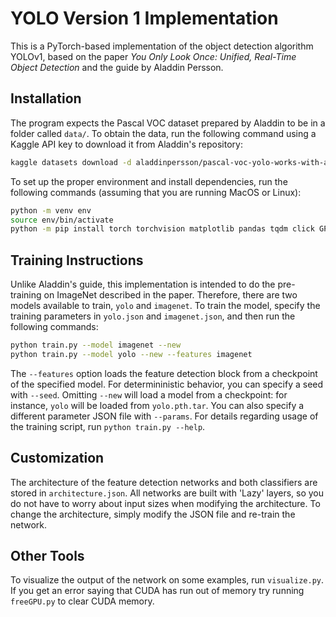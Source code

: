 # YOLO Version 1 Implementation

This is a PyTorch-based implementation of the object detection algorithm YOLOv1, based on the paper _You Only Look Once: Unified, Real-Time Object Detection_ and the guide by Aladdin Persson.

## Installation

The program expects the Pascal VOC dataset prepared by Aladdin to be in a folder called `data/`. To obtain the data, run the following command using a Kaggle API key to download it from Aladdin's repository:

```sh
kaggle datasets download -d aladdinpersson/pascal-voc-yolo-works-with-albumentations
```

To set up the proper environment and install dependencies, run the following commands (assuming that you are running MacOS or Linux):

```sh
python -m venv env
source env/bin/activate
python -m pip install torch torchvision matplotlib pandas tqdm click GPUtil
```

## Training Instructions

Unlike Aladdin's guide, this implementation is intended to do the pre-training on ImageNet described in the paper. Therefore, there are two models available to train, `yolo` and `imagenet`. To train the model, specify the training parameters in `yolo.json` and `imagenet.json`, and then run the following commands:

```sh
python train.py --model imagenet --new
python train.py --model yolo --new --features imagenet
```

The `--features` option loads the feature detection block from a checkpoint of the specified model. For determininistic behavior, you can specify a seed with `--seed`. Omitting `--new` will load a model from a checkpoint: for instance, `yolo` will be loaded from `yolo.pth.tar`. You can also specify a different parameter JSON file with `--params`. For details regarding usage of the training script, run `python train.py --help`. 

## Customization

The architecture of the feature detection networks and both classifiers are stored in `architecture.json`. All networks are built with 'Lazy' layers, so you do not have to worry about input sizes when modifying the architecture. To change the architecture, simply modify the JSON file and re-train the network.

## Other Tools

To visualize the output of the network on some examples, run `visualize.py`. If you get an error saying that CUDA has run out of memory try running `freeGPU.py` to clear CUDA memory. 
